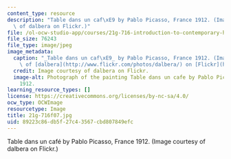 ```yaml
---
content_type: resource
description: "Table dans un caf\xE9 by Pablo Picasso, France 1912. (Image courtesy\
  \ of dalbera on Flickr.)"
file: /ol-ocw-studio-app/courses/21g-716-introduction-to-contemporary-hispanic-literature-fall-2007/89223c86db5f27c43567cbd807849efc_21g-716f07.jpg
file_size: 76243
file_type: image/jpeg
image_metadata:
  caption: "_Table dans un caf\xE9_ by Pablo Picasso, France 1912. (Image courtesy\
    \ of [dalbera](http://www.flickr.com/photos/dalbera/) on [Flickr](http://www.flickr.com/photos/dalbera/294580930/).)"
  credit: Image courtesy of dalbera on Flickr.
  image-alt: Photograph of the painting Table dans un cafe by Pablo Picasso, France
    1912.
learning_resource_types: []
license: https://creativecommons.org/licenses/by-nc-sa/4.0/
ocw_type: OCWImage
resourcetype: Image
title: 21g-716f07.jpg
uid: 89223c86-db5f-27c4-3567-cbd807849efc
---
```

Table dans un café by Pablo Picasso, France 1912. (Image courtesy of dalbera on Flickr.)